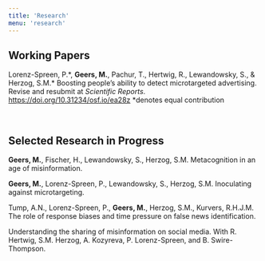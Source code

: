 ```yaml
---
title: 'Research'
menu: 'research'
---
```



## Working Papers

Lorenz-Spreen, P.\*, **Geers, M.**, Pachur, T., Hertwig, R., Lewandowsky, S., & Herzog, S.M.\* Boosting people’s ability to detect microtargeted advertising. Revise and resubmit at _Scientific Reports_. https://doi.org/10.31234/osf.io/ea28z *denotes equal contribution

<br>

## Selected Research in Progress

**Geers, M.**, Fischer, H., Lewandowsky, S., Herzog, S.M. Metacognition in an age of misinformation.

**Geers, M.**, Lorenz-Spreen, P., Lewandowsky, S., Herzog, S.M. Inoculating against microtargeting.

Tump, A.N., Lorenz-Spreen, P., **Geers, M.**, Herzog, S.M., Kurvers, R.H.J.M. The role of response biases and time pressure on false news identification.

Understanding the sharing of misinformation on social media. With R. Hertwig, S.M. Herzog, A. Kozyreva, P. Lorenz-Spreen, and B. Swire-Thompson.

